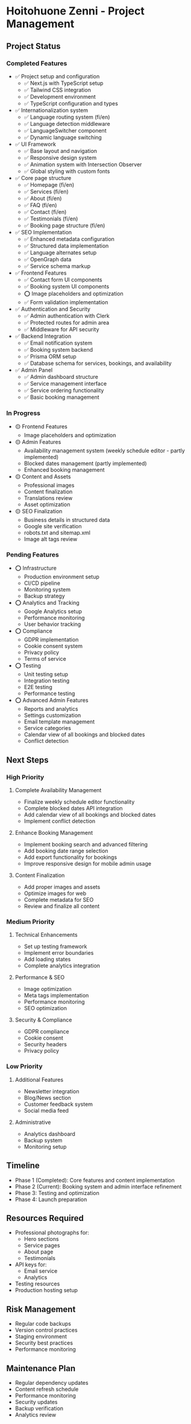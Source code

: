 # Hoitohuone Zenni - Project Management

## Project Status

### Completed Features
- ✅ Project setup and configuration
  - ✅ Next.js with TypeScript setup
  - ✅ Tailwind CSS integration
  - ✅ Development environment
  - ✅ TypeScript configuration and types
- ✅ Internationalization system
  - ✅ Language routing system (fi/en)
  - ✅ Language detection middleware
  - ✅ LanguageSwitcher component
  - ✅ Dynamic language switching
- ✅ UI Framework
  - ✅ Base layout and navigation
  - ✅ Responsive design system
  - ✅ Animation system with Intersection Observer
  - ✅ Global styling with custom fonts
- ✅ Core page structure
  - ✅ Homepage (fi/en)
  - ✅ Services (fi/en)
  - ✅ About (fi/en)
  - ✅ FAQ (fi/en)
  - ✅ Contact (fi/en)
  - ✅ Testimonials (fi/en)
  - ✅ Booking page structure (fi/en)
- ✅ SEO Implementation
  - ✅ Enhanced metadata configuration
  - ✅ Structured data implementation
  - ✅ Language alternates setup
  - ✅ OpenGraph data
  - ✅ Service schema markup
- ✅ Frontend Features
  - ✅ Contact form UI components
  - ✅ Booking system UI components
  - ⭕ Image placeholders and optimization
  - ✅ Form validation implementation
- ✅ Authentication and Security
  - ✅ Admin authentication with Clerk
  - ✅ Protected routes for admin area
  - ✅ Middleware for API security
- ✅ Backend Integration
  - ✅ Email notification system
  - ✅ Booking system backend
  - ✅ Prisma ORM setup
  - ✅ Database schema for services, bookings, and availability
- ✅ Admin Panel
  - ✅ Admin dashboard structure
  - ✅ Service management interface
  - ✅ Service ordering functionality
  - ✅ Basic booking management

### In Progress
- 🟡 Frontend Features
  - Image placeholders and optimization
- 🟡 Admin Features
  - Availability management system (weekly schedule editor - partly implemented)
  - Blocked dates management (partly implemented)
  - Enhanced booking management
- 🟡 Content and Assets
  - Professional images
  - Content finalization
  - Translations review
  - Asset optimization
- 🟡 SEO Finalization
  - Business details in structured data
  - Google site verification
  - robots.txt and sitemap.xml
  - Image alt tags review

### Pending Features
- ⭕ Infrastructure
  - Production environment setup
  - CI/CD pipeline
  - Monitoring system
  - Backup strategy
- ⭕ Analytics and Tracking
  - Google Analytics setup
  - Performance monitoring
  - User behavior tracking
- ⭕ Compliance
  - GDPR implementation
  - Cookie consent system
  - Privacy policy
  - Terms of service
- ⭕ Testing
  - Unit testing setup
  - Integration testing
  - E2E testing
  - Performance testing
- ⭕ Advanced Admin Features
  - Reports and analytics
  - Settings customization
  - Email template management
  - Service categories
  - Calendar view of all bookings and blocked dates
  - Conflict detection

## Next Steps

### High Priority
1. Complete Availability Management
   - Finalize weekly schedule editor functionality
   - Complete blocked dates API integration
   - Add calendar view of all bookings and blocked dates
   - Implement conflict detection
   
2. Enhance Booking Management
   - Implement booking search and advanced filtering
   - Add booking date range selection
   - Add export functionality for bookings
   - Improve responsive design for mobile admin usage

3. Content Finalization
   - Add proper images and assets
   - Optimize images for web
   - Complete metadata for SEO
   - Review and finalize all content

### Medium Priority
1. Technical Enhancements
   - Set up testing framework
   - Implement error boundaries
   - Add loading states
   - Complete analytics integration

2. Performance & SEO
   - Image optimization
   - Meta tags implementation
   - Performance monitoring
   - SEO optimization

3. Security & Compliance
   - GDPR compliance
   - Cookie consent
   - Security headers
   - Privacy policy

### Low Priority
1. Additional Features
   - Newsletter integration
   - Blog/News section
   - Customer feedback system
   - Social media feed

2. Administrative
   - Analytics dashboard
   - Backup system
   - Monitoring setup

## Timeline
- Phase 1 (Completed): Core features and content implementation
- Phase 2 (Current): Booking system and admin interface refinement
- Phase 3: Testing and optimization
- Phase 4: Launch preparation

## Resources Required
- Professional photographs for:
  - Hero sections
  - Service pages
  - About page
  - Testimonials
- API keys for:
  - Email service
  - Analytics
- Testing resources
- Production hosting setup

## Risk Management
- Regular code backups
- Version control practices
- Staging environment
- Security best practices
- Performance monitoring

## Maintenance Plan
- Regular dependency updates
- Content refresh schedule
- Performance monitoring
- Security updates
- Backup verification
- Analytics review

